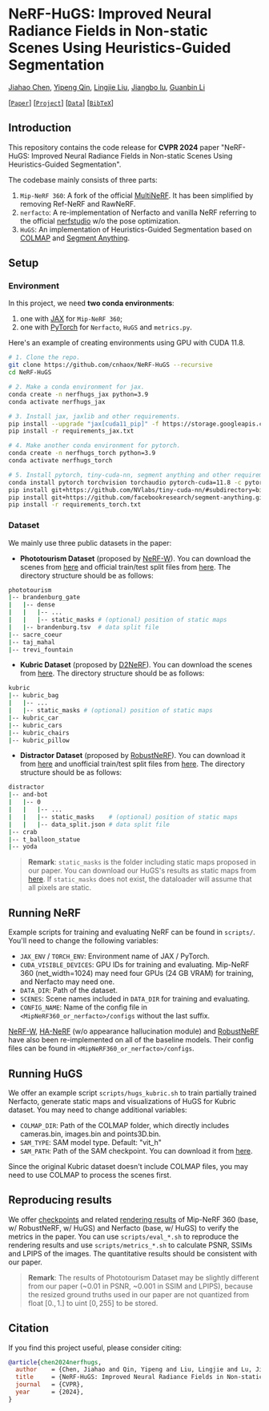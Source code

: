 # NeRF-HuGS: Improved Neural Radiance Fields in Non-static Scenes Using Heuristics-Guided Segmentation

[Jiahao Chen](https://cnhaox.github.io), [Yipeng Qin](https://yipengqin.github.io), [Lingjie Liu](https://lingjie0206.github.io), [Jiangbo lu](https://sites.google.com/site/jiangbolu), [Guanbin Li](http://guanbinli.com)

[[`Paper`]()] [[`Project`](https://cnhaox.github.io/NeRF-HuGS/)] [[`Data`](https://drive.google.com/drive/folders/19xmJGgL4VlqviXIDdiy-tLzthu6SJrzn?usp=sharing)] [[`BibTeX`](#Citation)]


## Introduction

This repository contains the code release for **CVPR 2024** paper "NeRF-HuGS: Improved Neural Radiance Fields in Non-static Scenes Using Heuristics-Guided Segmentation".

The codebase mainly consists of three parts:

1. `Mip-NeRF 360`: A fork of the official [MultiNeRF](https://github.com/google-research/multinerf). It has been simplified by removing Ref-NeRF and RawNeRF.
2. `nerfacto`: A re-implementation of Nerfacto and vanilla NeRF referring to the official [nerfstudio](https://github.com/nerfstudio-project/nerfstudio) w/o the pose optimization. 
3. `HuGS`: An implementation of Heuristics-Guided Segmentation based on [COLMAP](https://colmap.github.io/) and [Segment Anything](https://segment-anything.com/).

## Setup

### Environment

In this project, we need **two conda environments**:
1. one with [JAX](https://jax.readthedocs.io/) for `Mip-NeRF 360`;
2. one with [PyTorch](https://pytorch.org/) for `Nerfacto`, `HuGS` and `metrics.py`.

Here's an example of creating environments using GPU with CUDA 11.8.
```bash
# 1. Clone the repo.
git clone https://github.com/cnhaox/NeRF-HuGS --recursive
cd NeRF-HuGS

# 2. Make a conda environment for jax.
conda create -n nerfhugs_jax python=3.9
conda activate nerfhugs_jax

# 3. Install jax, jaxlib and other requirements. 
pip install --upgrade "jax[cuda11_pip]" -f https://storage.googleapis.com/jax-releases/jax_cuda_releases.html
pip install -r requirements_jax.txt

# 4. Make another conda environment for pytorch.
conda create -n nerfhugs_torch python=3.9
conda activate nerfhugs_torch

# 5. Install pytorch, tiny-cuda-nn, segment anything and other requirements.
conda install pytorch torchvision torchaudio pytorch-cuda=11.8 -c pytorch -c nvidia
pip install git+https://github.com/NVlabs/tiny-cuda-nn/#subdirectory=bindings/torch
pip install git+https://github.com/facebookresearch/segment-anything.git
pip install -r requirements_torch.txt
```

### Dataset

We mainly use three public datasets in the paper:

* **Phototourism Dataset** (proposed by [NeRF-W](https://nerf-w.github.io/)). 
You can download the scenes from [here](https://www.cs.ubc.ca/~kmyi/imw2020/data.html) and official train/test split files from [here](https://nerf-w.github.io/). 
The directory structure should be as follows:
```bash
phototourism
|-- brandenburg_gate
|   |-- dense
|   |   |-- ...
|   |   |-- static_masks # (optional) position of static maps
|   |-- brandenburg.tsv  # data split file
|-- sacre_coeur
|-- taj_mahal
|-- trevi_fountain
```

* **Kubric Dataset** (proposed by [D2NeRF](https://d2nerf.github.io/)). 
You can download the scenes from [here](https://drive.google.com/drive/folders/1B97cgpv3ivYlUXg6yqIAPRnOa4l1Kcx3). 
The directory structure should be as follows:
```bash
kubric
|-- kubric_bag
|   |-- ...
|   |-- static_masks # (optional) position of static maps
|-- kubric_car
|-- kubric_cars
|-- kubric_chairs
|-- kubric_pillow
```

* **Distractor Dataset** (proposed by [RobustNeRF](https://robustnerf.github.io/)). 
You can download it from [here](https://storage.googleapis.com/jax3d-public/projects/robustnerf/robustnerf.tar.gz) and unofficial train/test split files from [here](https://drive.google.com/drive/folders/19xmJGgL4VlqviXIDdiy-tLzthu6SJrzn?usp=sharing). 
The directory structure should be as follows:
```bash
distractor
|-- and-bot
|   |-- 0
|   |   |-- ...
|   |   |-- static_masks    # (optional) position of static maps
|   |   |-- data_split.json # data split file
|-- crab
|-- t_balloon_statue
|-- yoda
```

> **Remark**: `static_masks` is the folder including static maps proposed in our paper.
> You can download our HuGS's results as static maps from [here](https://drive.google.com/drive/folders/19xmJGgL4VlqviXIDdiy-tLzthu6SJrzn?usp=sharing). If `static_masks` does not exist, the dataloader will assume that all pixels are static.

## Running NeRF

Example scripts for training and evaluating NeRF can be found in `scripts/`. You'll need to change the following variables:
*  `JAX_ENV` / `TORCH_ENV`: Environment name of JAX / PyTorch.
* `CUDA_VISIBLE_DEVICES`: GPU IDs for training and evaluating. Mip-NeRF 360 (net_width=1024) may need four GPUs (24 GB VRAM) for training, and Nerfacto may need one.
* `DATA_DIR`: Path of the dataset.
* `SCENES`: Scene names included in `DATA_DIR` for training and evaluating.
* `CONFIG_NAME`: Name of the config file in `<MipNeRF360_or_nerfacto>/configs` without the last suffix. 

[NeRF-W](https://nerf-w.github.io/), [HA-NeRF](https://rover-xingyu.github.io/Ha-NeRF/) (w/o appearance hallucination module) and [RobustNeRF](https://robustnerf.github.io/) have also been re-implemented on all of the baseline models.
Their config files can be found in `<MipNeRF360_or_nerfacto>/configs`.

## Running HuGS

We offer an example script `scripts/hugs_kubric.sh` to train partially trained Nerfacto, generate static maps and visualizations of HuGS for Kubric dataset. 
You may need to change additional variables:
* `COLMAP_DIR`: Path of the COLMAP folder, which directly includes cameras.bin, images.bin and points3D.bin.
* `SAM_TYPE`: SAM model type. Default: "vit_h"
* `SAM_PATH`: Path of the SAM checkpoint. You can download it from [here](https://github.com/facebookresearch/segment-anything/#model-checkpoints).

Since the original Kubric dataset doesn't include COLMAP files, you may need to use COLMAP to process the scenes first.

## Reproducing results

We offer [checkpoints](https://drive.google.com/drive/folders/19xmJGgL4VlqviXIDdiy-tLzthu6SJrzn?usp=sharing) and related [rendering results](https://drive.google.com/drive/folders/19xmJGgL4VlqviXIDdiy-tLzthu6SJrzn?usp=sharing) of Mip-NeRF 360 (base, w/ RobustNeRF, w/ HuGS) and Nerfacto (base, w/ HuGS) to verify the metrics in the paper. 
You can use `scripts/eval_*.sh` to reproduce the rendering results and use `scripts/metrics_*.sh` to calculate PSNR, SSIMs and LPIPS of the images. 
The quantitative results should be consistent with our paper.

> **Remark**: The results of Phototourism Dataset may be slightly different from our paper (~0.01 in PSNR, ~0.001 in SSIM and LPIPS), because the resized ground truths used in our paper are not quantized from float $[0.,1.]$ to uint $[0, 255]$ to be stored.

## Citation

If you find this project useful, please consider citing:

```bibtex
@article{chen2024nerfhugs,
  author    = {Chen, Jiahao and Qin, Yipeng and Liu, Lingjie and Lu, Jiangbo and Li, Guanbin},
  title     = {NeRF-HuGS: Improved Neural Radiance Fields in Non-static Scenes Using Heuristics-Guided Segmentation},
  journal   = {CVPR},
  year      = {2024},
}
```
